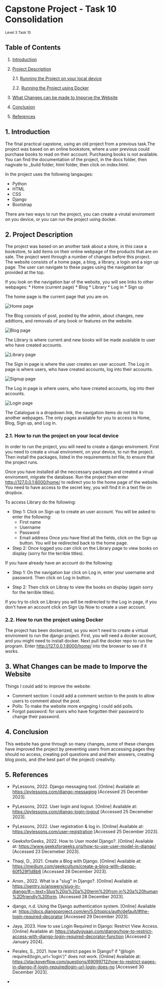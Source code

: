 # Capstone Project - Task 10 Consolidation
<sub>Level 3 Task 10</sub>
## Table of Contents

1. [Introduction](#intro)
2. [Project Description](#description)

   2.1. [Running the Project on your local device](#local)
  
   2.2. [Running the Project using Docker](#docker)
  
3. [What Changes can be made to Imporve the Website](#changes)
4. [Conclusion](#conclusion)
5. [References](#references)

## 1. Introduction <a name ="intro"></a>
The final practical capstone, using an old project from a previous task.The project was based on an online bookstore, where a user previous could purchase books to read on their account. Purchasing books is not available. You can find the documentation of the project, in the docs folder, then nagivate to _build folder, html folder, then click on index.html.

In the project uses the following langauges:
* Python
* HTML
* CSS
* Django
* Bootstrap

There are two ways to run the project, you can create a virutal enviroment on you device, or you can run the project using docker.

## 2. Project Description <a name = "description"></a>
The project was based on an another task about a store, in this case a bookstore, to add items on their online webpage of the products that are on sale. The project went through a number of changes before this project. The website consists of a home page, a blog, a library, a login and a sign up page. The user can navigate to these pages using the navigation bar provided at the top.

If you look on the navigation bar of the website, you will see links to other webpages:
    * Home (current page)
    * Blog
    * Library
    * Log in
    * Sign up

The home page is the current page that you are on. 

![Home page]() <br>

The Blog consists of post, posted by the admin, about changes, new addtions, and removals of any book or features on the website.

![Blog page]() <br>

The Library is where current and new books will be made available to user who have created accounts.

![Library page]() <br>

The Sign in page is where the user creates an user account. The Log in page is where users, who have created accounts, log into their accounts.

![Signup page]() <br>

The Log in page is where users, who have created accounts, log into their accounts.

![Login page]() <br>

The Catalogue is a dropdown link, the navigation items do not link to another webpages. The only pages available for you to access is Home, Blog, Sign up, and Log in.

### 2.1. How to run the project on your local device <a name = "local"></a>
In order to run the project, you will need to create a django enviroment. First you need to create a virual enviroment, on your device, to run the project. Then install the packages, listed in the requirements.txt file, to ensure that the project runs.

Once you have installed all the neccessary packages and created a virual enviroment, migrate the database. Run the project then enter http://127.0.0.1:8000/home/ to redirect you to the home page of the website. You need to have access to the secret key, you will find it in a text file on dropbox.

To access Library do the following:

* Step 1: Click on Sign up to create an user account. You will be asked to enter the following:
    *  First name
    *  Username
    *  Password
    *  Email address
  Once you have filed all the fields, click on the Sign up button. You will be redirected back to the home page.
* Step 2:  Once logged you can click on the Library page to view books on display (sorry for the terrible titles).

If you have already have an account do the following:
* Step 1: On the navigation bar click on Log in, enter your username and password. Then click on Log in button.
   
* Step 2: Then click on Libray to view the books on display (again sorry for the terrible titles).

If you try to click on Library you will be redirected to the Log in page, if you don't have an account click on Sign Up Now to create a user account.

### 2.2. How to run the project using Docker <a name = "docker"></a>
The project has been dockerized, so you won't need to create a virtual enviroment to run the django project. First, you will need a docker account, and you might need to install docker. Next pull the docker repo to run the program. Enter http://127.0.0.1:8000/home/ into the browser to see if it works.

## 3. What Changes can be made to Imporve the Website <a name="changes"></a>
Things I could add to improve the website:
   * Comment section: I could add a comment section to the posts to allow users to comment about the post.
   * Polls: To make the website more engaging I could add polls.
   * Forgot password: for users who have forgotten their password to change their password.

## 4. Conclusion <a name = "conclusion"></a>
This website has gone through so many changes, some of these changes have improved the project by preventing users from accessing pages they should no access, creating poll questions and and their answers, creating blog posts, and (the best part of the project) creativity.

## 5. References <a name = "references"></a>
* PyLessons, 2022. Django messaging tool. [Online] Available at: https://pylessons.com/django-messaging [Accessed 25 December 2023].

* PyLessons, 2022. User login and logout. [Online] Available at: https://pylessons.com/django-login-logout [Accessed 25 Decemeber 2023].

* PyLessons, 2022. User registration & log in. [Online] Available at: https://pylessons.com/user-registration [Accessed 25 December 2023].

* GeeksforGeeks, 2022. How to User model Django?. [Online] Available at: https://www.geeksforgeeks.org/how-to-use-user-model-in-django/ [Accessed 23 Decemeber 2023].

* Thaqi, D., 2021. Create a Blog with Django. [Online] Available at: https://medium.com/geekculture/create-a-blog-with-django-60f529f1d8b6 [Accessed 28 December 2023].

* Anon., 2022. What is a "slug" in Django?. [Online] Available at: https://sentry.io/answers/slug-in-django/#:~:text=Slug%20is%20a%20term%20from,in%20a%20human%2Dfriendly%20form. [Accessed 28 December 2023].

* django, n.d. Using the Django authentication system. [Online] Available at: https://docs.djangoproject.com/en/5.0/topics/auth/default/#the-login-required-decorator [Accessed 29 December 2023].

* Jaya, 2023. How to use Login Required in Django: Restrict View Access. [Online] Available at: https://studygyaan.com/django/how-to-restrict-access-with-django-login-required-decorator-function [Accessed 2 January 2024].

* Perales, S., 2021. how to restrict pages in Django? if "@login required(login_url='login')" does not work. [Online] Available at: https://stackoverflow.com/questions/69099712/how-to-restrict-pages-in-django-if-login-requiredlogin-url-login-does-no [Accessed 30 December 2023].

* 